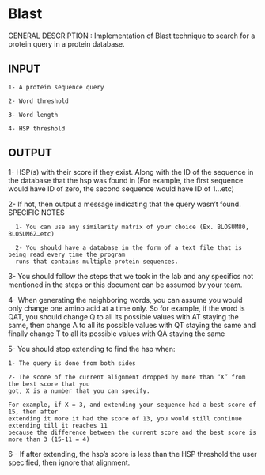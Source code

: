 # Blast

GENERAL DESCRIPTION : Implementation of Blast technique to search for a protein query in a protein database.

## INPUT

    1- A protein sequence query

    2- Word threshold

    3- Word length

    4- HSP threshold 

## OUTPUT

  1- HSP(s) with their score if they exist. Along with the ID of the sequence in the database that the 
  hsp was found in (For example, the first sequence would have ID of zero, the second sequence 
  would have ID of 1…etc)

  2- If not, then output a message indicating that the query wasn’t found. 
  SPECIFIC NOTES 

      1- You can use any similarity matrix of your choice (Ex. BLOSUM80, BLOSUM62…etc)

      2- You should have a database in the form of a text file that is being read every time the program 
      runs that contains multiple protein sequences.

  3- You should follow the steps that we took in the lab and any specifics not mentioned in the steps 
  or this document can be assumed by your team.

  4- When generating the neighboring words, you can assume you would only change one amino acid 
  at a time only. So for example, if the word is QAT, you should change Q to all its possible values 
  with AT staying the same, then change A to all its possible values with QT staying the same and 
  finally change T to all its possible values with QA staying the same

  5- You should stop extending to find the hsp when: 

    1- The query is done from both sides

    2- The score of the current alignment dropped by more than “X” from the best score that you 
    got, X is a number that you can specify. 

    For example, if X = 3, and extending your sequence had a best score of 15, then after 
    extending it more it had the score of 13, you would still continue extending till it reaches 11 
    because the difference between the current score and the best score is more than 3 (15-11 = 4)
  
  6 - If after extending, the hsp’s score is less than the HSP threshold the user specified, then ignore that alignment.
